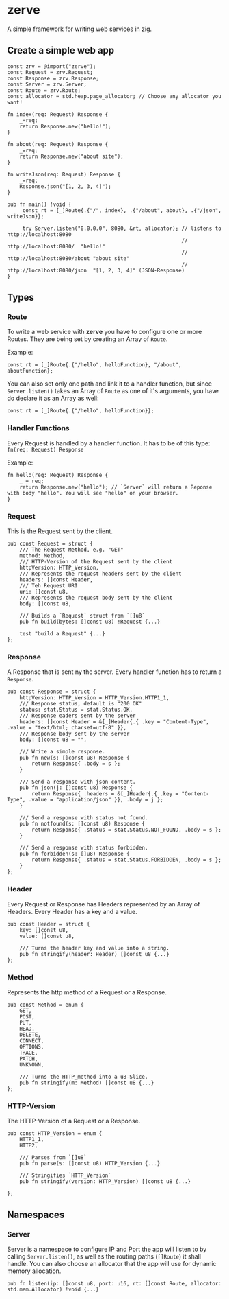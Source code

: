 # zerve
A simple framework for writing web services in zig.


## Create a simple web app

```zig
const zrv = @import("zerve");
const Request = zrv.Request;
const Response = zrv.Response;
const Server = zrv.Server;
const Route = zrv.Route;
const allocator = std.heap.page_allocator; // Choose any allocator you want!

fn index(req: Request) Response {
    _=req;
    return Response.new("hello!");
}

fn about(req: Request) Response {
    _=req;
    return Response.new("about site");
}

fn writeJson(req: Request) Response {
    _=req;
    Response.json("[1, 2, 3, 4]");
}

pub fn main() !void {
     const rt = [_]Route{.{"/", index}, .{"/about", about}, .{"/json", writeJson}};

     try Server.listen("0.0.0.0", 8080, &rt, allocator); // listens to http://localhost:8080
                                                         // http://localhost:8080/  "hello!"
                                                         // http://localhost:8080/about "about site"
                                                         // http://localhost:8080/json  "[1, 2, 3, 4]" (JSON-Response)
}
```

## Types

### Route

To write a web service with **zerve** you have to configure one or more Routes. They are being set by creating an Array of `Route`.

Example:
```zig
const rt = [_]Route{.{"/hello", helloFunction}, "/about", aboutFunction};
```
You can also set only one path and link it to a handler function, but since `Server.listen()` takes an Array of `Route` as one of it's arguments,
you have do declare it as an Array as well:
```zig
const rt = [_]Route{.{"/hello", helloFunction}};
```

### Handler Functions

Every Request is handled by a handler function. It has to be of this type: `fn(req: Request) Response`

Example:
```zig
fn hello(req: Request) Response {
    _ = req;
    return Response.new("hello"); // `Server` will return a Reponse with body "hello". You will see "hello" on your browser.
}
```

### Request

This is the Request sent by the client.
```zig
pub const Request = struct {
    /// The Request Method, e.g. "GET"
    method: Method,
    /// HTTP-Version of the Request sent by the client
    httpVersion: HTTP_Version,
    /// Represents the request headers sent by the client
    headers: []const Header,
    /// Teh Request URI
    uri: []const u8,
    /// Represents the request body sent by the client
    body: []const u8,

    /// Builds a `Request` struct from `[]u8`
    pub fn build(bytes: []const u8) !Request {...}

    test "build a Request" {...}
};
```

### Response

A Response that is sent ny the server. Every handler function has to return a `Response`.
```zig
pub const Response = struct {
    httpVersion: HTTP_Version = HTTP_Version.HTTP1_1,
    /// Response status, default is "200 OK"
    status: stat.Status = stat.Status.OK,
    /// Response eaders sent by the server
    headers: []const Header = &[_]Header{.{ .key = "Content-Type", .value = "text/html; charset=utf-8" }},
    /// Response body sent by the server
    body: []const u8 = "",

    /// Write a simple response.
    pub fn new(s: []const u8) Response {
        return Response{ .body = s };
    }

    /// Send a response with json content.
    pub fn json(j: []const u8) Response {
        return Response{ .headers = &[_]Header{.{ .key = "Content-Type", .value = "application/json" }}, .body = j };
    }

    /// Send a response with status not found.
    pub fn notfound(s: []const u8) Response {
        return Response{ .status = stat.Status.NOT_FOUND, .body = s };
    }

    /// Send a response with status forbidden.
    pub fn forbidden(s: []u8) Response {
        return Response{ .status = stat.Status.FORBIDDEN, .body = s };
    }
};
```

### Header

Every Request or Response has Headers represented by an Array of Headers. Every Header has a key and a value.
```zig
pub const Header = struct {
    key: []const u8,
    value: []const u8,

    /// Turns the header key and value into a string.
    pub fn stringify(header: Header) []const u8 {...}
};
```

### Method

Represents the http method of a Request or a Response.
```zig
pub const Method = enum {
    GET,
    POST,
    PUT,
    HEAD,
    DELETE,
    CONNECT,
    OPTIONS,
    TRACE,
    PATCH,
    UNKNOWN,

    /// Turns the HTTP_method into a u8-Slice.
    pub fn stringify(m: Method) []const u8 {...}
};
```

### HTTP-Version

The HTTP-Version of a Request or a Response.
```zig
pub const HTTP_Version = enum {
    HTTP1_1,
    HTTP2,

    /// Parses from `[]u8`
    pub fn parse(s: []const u8) HTTP_Version {...}

    /// Stringifies `HTTP_Version`
    pub fn stringify(version: HTTP_Version) []const u8 {...}

};
```

## Namespaces

### Server

Server is a namespace to configure IP and Port the app will listen to by calling `Server.listen()`, as well as the routing paths (`[]Route`) it shall handle.
You can also choose an allocator that the app will use for dynamic memory allocation.
```zig
pub fn listen(ip: []const u8, port: u16, rt: []const Route, allocator: std.mem.Allocator) !void {...}
```
